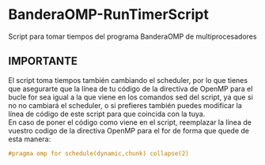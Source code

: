 # BanderaOMP-RunTimerScript
Script para tomar tiempos del programa BanderaOMP de multiprocesadores
## IMPORTANTE
El script toma tiempos también cambiando el scheduler, por lo que tienes que asegurarte que la línea de tu código de la directiva de OpenMP para el bucle for sea igual a la que viene en los comandos sed del script, ya que si no no cambiará el scheduler, o si prefieres también puedes modificar la línea de código de este script para que coincida con la tuya.<br>
En caso de poner el código como viene en el script, reemplazar la línea de vuestro codigo de la directiva OpenMP para el for de forma que quede de esta manera:<br>
```C
#pragma omp for schedule(dynamic,chunk) collapse(2)
```
